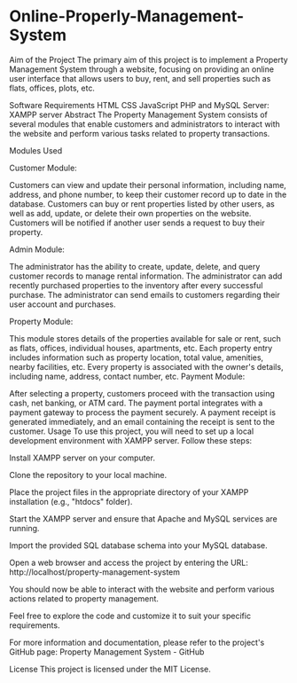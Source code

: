 # Online-Properly-Management-System
Aim of the Project
The primary aim of this project is to implement a Property Management System through a website, focusing on providing an online user interface that allows users to buy, rent, and sell properties such as flats, offices, plots, etc.

Software Requirements
HTML
CSS
JavaScript
PHP and MySQL
Server: XAMPP server
Abstract
The Property Management System consists of several modules that enable customers and administrators to interact with the website and perform various tasks related to property transactions.

Modules Used

Customer Module:

Customers can view and update their personal information, including name, address, and phone number, to keep their customer record up to date in the database.
Customers can buy or rent properties listed by other users, as well as add, update, or delete their own properties on the website.
Customers will be notified if another user sends a request to buy their property.

Admin Module:

The administrator has the ability to create, update, delete, and query customer records to manage rental information.
The administrator can add recently purchased properties to the inventory after every successful purchase.
The administrator can send emails to customers regarding their user account and purchases.

Property Module:

This module stores details of the properties available for sale or rent, such as flats, offices, individual houses, apartments, etc.
Each property entry includes information such as property location, total value, amenities, nearby facilities, etc.
Every property is associated with the owner's details, including name, address, contact number, etc.
Payment Module:

After selecting a property, customers proceed with the transaction using cash, net banking, or ATM card.
The payment portal integrates with a payment gateway to process the payment securely.
A payment receipt is generated immediately, and an email containing the receipt is sent to the customer.
Usage
To use this project, you will need to set up a local development environment with XAMPP server. Follow these steps:

Install XAMPP server on your computer.

Clone the repository to your local machine.

Place the project files in the appropriate directory of your XAMPP installation (e.g., "htdocs" folder).

Start the XAMPP server and ensure that Apache and MySQL services are running.

Import the provided SQL database schema into your MySQL database.

Open a web browser and access the project by entering the URL: http://localhost/property-management-system

You should now be able to interact with the website and perform various actions related to property management.

Feel free to explore the code and customize it to suit your specific requirements.

For more information and documentation, please refer to the project's GitHub page: Property Management System - GitHub

License
This project is licensed under the MIT License.
